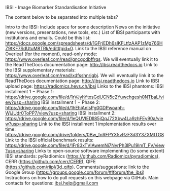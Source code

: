 IBSI - Image Biomarker Standardisation Initiative

The content below to be separated into multiple tabs?

Intro to the IBSI: Include space for some description
News on the initiative (new versions, presentations, new tools, etc.)
List of IBSI participants with institutions and emails. Could be this list: https://docs.google.com/spreadsheets/d/1GFrjEDh6sIKFLtfzAAP1zMg766HZ9tKF7SdUtuM8TRk/edit#gid=0. 
Link to the IBSI reference manual on Overleaf (for the moment), read-only mode: https://www.overleaf.com/read/gncgcdbffrqs. We will eventually link it to the ReadTheDocs documentation page: http://ibsi.readthedocs.io
Link to the IBSI supplementary materials: https://www.overleaf.com/read/xdfsshnrjqbj. We will eventually link it to the ReadTheDocs documentation page: http://ibsi.readthedocs.io
Link to IBSI upload page: https://radiomics.hevs.ch/ibsi
Links to the IBSI phantoms: 
IBSI installment 1 − Phase 1: https://drive.google.com/file/d/1rVJyhYtxsGdUCN5c2Yuwchgesh0NTbaL/view?usp=sharing
IBSI installment 1 − Phase 2: https://drive.google.com/file/d/1hEhiAnIsPg0GDPwoaph-WjJUdr0ToPP7/view?usp=sharing
IBSI installment 2: https://drive.google.com/file/d/1eQUVIEDll85jQqJ72Xbw4La9zhFEy90a/view?usp=sharing
Link to the IBSI installment 1 implementation results over time: https://drive.google.com/drive/folders/0Bw_fnRFPYX5vRzF3d3Y3ZXMtTG8
Link to the IBSI official benchmark results: https://drive.google.com/file/d/1Fr83xTVIAwemNi7NyrPh3lPu19lmT_FV/view?usp=sharing
Links to open-source software implementing (to some extent) IBSI standards:  pyRadiomics (https://github.com/Radiomics/pyradiomics), CERR (https://github.com/cerr/CERR), QIFE (https://github.com/riipl/3d_qifp).
Comments/suggestions: link to the Google Group (https://groups.google.com/forum/#!forum/the_ibsi)
Instructions on how to do pull requests on this webpage via GitHub.
Main contacts for questions: ibsi.help@gmail.com
